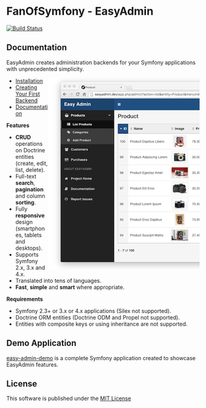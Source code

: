 FanOfSymfony - EasyAdmin
=========

[![Build Status](https://travis-ci.org/FanOfSymfony/EasyAdminBundle.svg?branch=master)](https://travis-ci.org/FanOfSymfony/EasyAdminBundle)

## Documentation

EasyAdmin creates administration backends for your Symfony applications with
unprecedented simplicity.

<img src="https://raw.githubusercontent.com/EasyCorp/EasyAdminBundle/master/doc/images/easyadmin-promo.png" alt="Symfony Backends created with EasyAdmin" align="right" />

* [Installation][1]
* [Creating Your First Backend][2]
* [Documentation][3]

**Features**

  * **CRUD** operations on Doctrine entities (create, edit, list, delete).
  * Full-text **search**, **pagination** and column **sorting**.
  * Fully **responsive** design (smartphones, tablets and desktops).
  * Supports Symfony 2.x, 3.x and 4.x.
  * Translated into tens of languages.
  * **Fast**, **simple** and **smart** where appropriate.

**Requirements**

  * Symfony 2.3+ or 3.x or 4.x applications (Silex not supported).
  * Doctrine ORM entities (Doctrine ODM and Propel not supported).
  * Entities with composite keys or using inheritance are not supported.

Demo Application
----------------

[easy-admin-demo](https://github.com/javiereguiluz/easy-admin-demo) is a complete
Symfony application created to showcase EasyAdmin features.

License
-------

This software is published under the [MIT License](LICENSE.md)

[1]: https://symfony.com/doc/current/bundles/EasyAdminBundle/book/installation.html
[2]: https://symfony.com/doc/current/bundles/EasyAdminBundle/book/your-first-backend.html
[3]: https://symfony.com/doc/current/bundles/EasyAdminBundle
